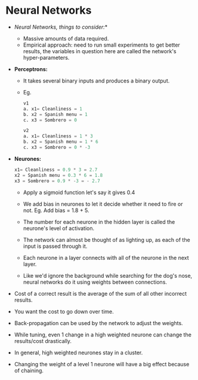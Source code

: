 # Neural Networks

* *Neural Networks, things to consider:**
  * Massive amounts of data required.
  * Empirical approach: need to run small experiments to get better results, the variables in question here are called the network's hyper-parameters.

* **Perceptrons:**
  * It takes several binary inputs and produces a binary output.
  * Eg.

      ```python
      v1
      a. x1= Cleanliness = 1
      b. x2 = Spanish menu = 1
      c. x3 = Sombrero = 0

      v2
      a. x1= Cleanliness = 1 * 3
      b. x2 = Spanish menu = 1 * 6
      c. x3 = Sombrero = 0 * -3
      ```

* **Neurones:**

    ```python
    x1= Cleanliness = 0.9 * 3 = 2.7
    x2 = Spanish menu = 0.3 * 6 = 1.8
    x3 = Sombrero = 0.9 * -3 = - 2.7
    ```

  * Apply a sigmoid function let's say it gives 0.4
  * We add bias in neurones to let it decide whether it need to fire or not.
Eg. Add bias = 1.8 + 5.

  * The number for each neurone in the hidden layer is called the neurone's level of activation.
  * The network can almost be thought of as lighting up, as each of the input is passed through it.
  * Each neurone in a layer connects with all of the neurone in the next layer.
  * Like we'd ignore the background while searching for the dog's nose, neural networks do it using weights between connections.

* Cost of a correct result is the average of the sum of all other incorrect results.
* You want the cost to go down over time.
* Back-propagation can be used by the network to adjust the weights.
* While tuning, even 1 change in a high weighted neurone can change the results/cost drastically.
* In general, high weighted neurones stay in a cluster.
* Changing the weight of a level 1 neurone will have a big effect because of chaining.
